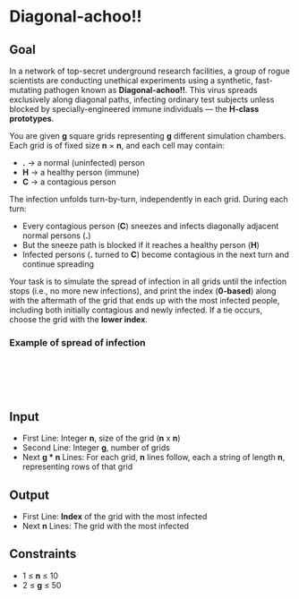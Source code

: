 # Diagonal-achoo!!

## Goal

In a network of top-secret underground research facilities, a group of rogue
scientists are conducting unethical experiments using a synthetic, fast-mutating
pathogen known as **Diagonal-achoo!!**. This virus spreads exclusively along
diagonal paths, infecting ordinary test subjects unless blocked by
specially-engineered immune individuals — the **H-class prototypes**.

You are given **g** square grids representing **g** different simulation
chambers. Each grid is of fixed size **n** × **n**, and each cell may contain:

-   **.** -> a normal (uninfected) person
-   **H** -> a healthy person (immune)
-   **C** -> a contagious person

The infection unfolds turn-by-turn, independently in each grid. During each
turn:

-   Every contagious person (**C**) sneezes and infects diagonally adjacent
    normal persons (**.**)
-   But the sneeze path is blocked if it reaches a healthy person (**H**)
-   Infected persons (**.** turned to **C**) become contagious in the next turn
    and continue spreading

Your task is to simulate the spread of infection in all grids until the
infection stops (i.e., no more new infections), and print the index
(**0-based**) along with the aftermath of the grid that ends up with the most
infected people, including both initially contagious and newly infected. If a
tie occurs, choose the grid with the **lower index**.

### Example of spread of infection

<pre style="color:FFFFFF">
....       C.C.       C.C.
.C..   ->  .C..   ->  .C.C
..H.       C.H.       C.H.
....       ....       .C..
</pre>

## Input

-   First Line: Integer **n**, size of the grid (**n** x **n**)
-   Second Line: Integer **g**, number of grids
-   Next **g \* n** Lines: For each grid, **n** lines follow, each a string of
    length **n**, representing rows of that grid

## Output

-   First Line: **Index** of the grid with the most infected
-   Next **n** Lines: The grid with the most infected

## Constraints

-   1 &leq; **n** &leq; 10
-   2 &leq; **g** &leq; 50
